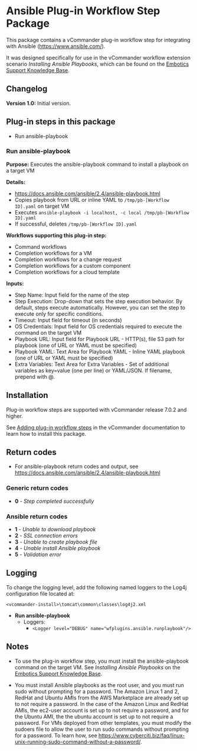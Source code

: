 # Ansible Plug-in Workflow Step Package

This package contains a vCommander plug-in workflow step for integrating with Ansible (https://www.ansible.com/). 

It was designed specifically for use in the vCommander workflow extension scenario *Installing Ansible Playbooks*, which can be found on the [Embotics Support Knowledge Base](https://support.embotics.com/support/home).

## Changelog

**Version 1.0:** Initial version.

## Plug-in steps in this package
+ Run ansible-playbook

### Run ansible-playbook
**Purpose:** Executes the ansible-playbook command to install a playbook on a target VM

**Details:** 

 * https://docs.ansible.com/ansible/2.4/ansible-playbook.html
 * Copies playbook from URL or inline YAML to `/tmp/pb-[Workflow ID].yaml` on target VM
 * Executes `ansible-playbook -i localhost, -c local /tmp/pb-[Workflow ID].yaml`
 * If successful, deletes `/tmp/pb-[Workflow ID].yaml`

**Workflows supporting this plug-in step:**

  * Command workflows
  * Completion workflows for a VM
  * Completion workflows for a change request
  * Completion workflows for a custom component
  * Completion workflows for a cloud template

**Inputs:** 

* Step Name: Input field for the name of the step
* Step Execution: Drop-down that sets the step execution behavior. By default, steps execute automatically. However, you can set the step to execute only for specific conditions.
* Timeout: Input field for timeout (in seconds)
* OS Credentials: Input field for OS credentials required to execute the command on the target VM
* Playbook URL: Input field for Playbook URL - HTTP(s), file S3 path for playbook (one of URL or YAML must be specified)
* Playbook YAML: Text Area for Playbook YAML - Inline YAML playbook (one of URL or YAML must be specified)
* Extra Variables: Text Area for Extra Variables - Set of additional variables as key=value (one per line) or YAML/JSON. If filename, prepend with @.

## Installation

Plug-in workflow steps are supported with vCommander release 7.0.2 and higher. 

See [Adding plug-in workflow steps](http://docs.embotics.com/vCommander/Using-Plug-In-WF-Steps.htm#Adding) in the vCommander documentation to learn how to install this package. 

## Return codes

* For ansible-playbook return codes and output, see https://docs.ansible.com/ansible/2.4/ansible-playbook.html

### Generic return codes

+ **0** - *Step completed successfully*

### Ansible return codes
+ **1** - *Unable to download playbook*
+ **2** - *SSL connection errors*
+ **3** - *Unable to create playbook file*
+ **4** - *Unable install Ansible playbook*
+ **5** - *Validation error*

## Logging
To change the logging level, add the following named loggers to the Log4j configuration file located at: 

`<vcommander-install>\tomcat\common\classes\log4j2.xml` 

+ **Run ansible-playbook** 
    + Loggers:
      + `<Logger level="DEBUG" name="wfplugins.ansible.runplaybook"/>`

## Notes
   * To use the plug-in workflow step, you must install the ansible-playbook command on the target VM. See *Installing Ansible Playbooks* on the [Embotics Support Knowledge Base](https://support.embotics.com/support/home).

   * You must install Ansible playbooks as the root user, and you must run sudo without prompting for a password. The Amazon Linux 1 and 2, RedHat and Ubuntu AMIs from the AWS Marketplace are already set up to not require a password. In the case of the Amazon Linux and RedHat AMIs, the ec2-user account is set up to not require a password, and for the Ubuntu AMI, the the ubuntu account is set up to not require a password. For VMs deployed from other templates, you must modify the sudoers file to allow the user to run sudo commands without prompting for a password. To learn how, see https://www.cyberciti.biz/faq/linux-unix-running-sudo-command-without-a-password/.